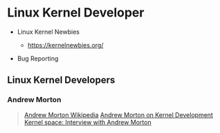 # Linux Kernel Developer

- Linux Kernel Newbies
  - https://kernelnewbies.org/


- Bug Reporting

## Linux Kernel Developers

### Andrew Morton

> [Andrew Morton Wikipedia](https://en.wikipedia.org/wiki/Andrew_Morton_(computer_programmer))
> [Andrew Morton on Kernel Development](https://lwn.net/Articles/285088/)
> [Kernel space: Interview with Andrew Morton](https://www.networkworld.com/article/2280848/software/kernel-space--interview-with-andrew-morton.html)